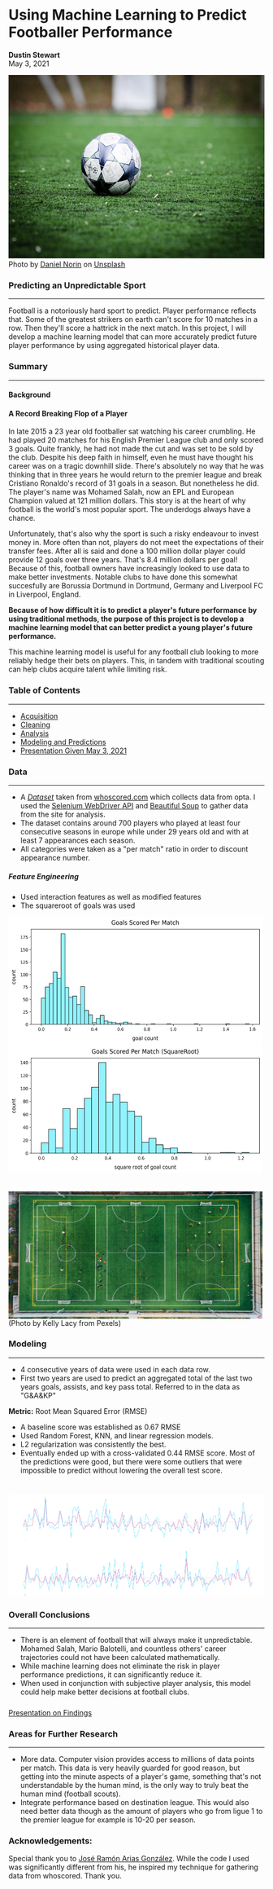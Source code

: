 # Using Machine Learning to Predict Footballer Performance
**Dustin Stewart**   
May 3, 2021

<img src="images/ball.jpg" width="550" height="360" />
Photo by <a href="https://unsplash.com/@danielnorin?utm_source=unsplash&utm_medium=referral&utm_content=creditCopyText">Daniel Norin</a> on <a href="https://unsplash.com/s/photos/football?utm_source=unsplash&utm_medium=referral&utm_content=creditCopyText">Unsplash</a>
  

### Predicting an Unpredictable Sport
---
Football is a notoriously hard sport to predict. Player performance reflects that. Some of the greatest strikers on earth can't score for 10 matches in a row. Then they'll score a hattrick in the next match. In this project, I will develop a machine learning model that can more accurately predict future player performance by using aggregated historical player data. 

### Summary
---
#### Background
#### A Record Breaking Flop of a Player
In late 2015 a 23 year old footballer sat watching his career crumbling. He had played 20 matches for his English Premier League club and only scored 3 goals. Quite frankly, he had not made the cut and was set to be sold by the club. Despite his deep faith in himself, even he must have thought his career was on a tragic downhill slide. There's absolutely no way that he was thinking that in three years he would return to the premier league and break Cristiano Ronaldo's record of 31 goals in a season. But nonetheless he did. The player's name was Mohamed Salah, now an EPL and European Champion valued at 121 million dollars. This story is at the heart of why football is the world's most popular sport. The underdogs always have a chance. 

Unfortunately, that's also why the sport is such a risky endeavour to invest money in. More often than not, players do not meet the expectations of their transfer fees. After all is said and done a 100 million dollar player could provide 12 goals over three years. That's 8.4 million dollars per goal! Because of this, football owners have increasingly looked to use data to make better investments. Notable clubs to have done this somewhat succesfully are Borussia Dortmund in Dortmund, Germany and Liverpool FC in Liverpool, England. 

**Because of how difficult it is to predict a player's future performance by using traditional methods, the purpose of this project is to develop a machine learning model that can better predict a young player's future performance.** 

This machine learning model is useful for any football club looking to more reliably hedge their bets on players. This, in tandem with traditional scouting can help clubs acquire talent while limiting risk. 

### Table of Contents
---
- [Acquisition](code/01_Data_Acquisition.ipynb)
- [Cleaning](code/02_Data_Cleaning.ipynb)
- [Analysis](code/03_Data_Analysis.ipynb)
- [Modeling and Predictions](code/04_Modeling.ipynb) 
- [Presentation Given May 3, 2021](https://docs.google.com/presentation/d/1Lz9qD276Hrsx5jv89bRAUBYB4ozsAU9BgibDaD4cFrU/edit?usp=sharing) 



### Data
---

- A [*Dataset*](https://www.kaggle.com/prasadvpatil/mrl-dataset) taken from [whoscored.com](https://www.whoscored.com/) which collects data from opta. I used the [Selenium WebDriver API](https://selenium-python.readthedocs.io/) and [Beautiful Soup](https://www.crummy.com/software/BeautifulSoup/bs4/doc/) to gather data from the site for analysis. 
- The dataset contains around 700 players who played at least four consecutive seasons in europe while under 29 years old and with at least 7 appearances each season.
- All categories were taken as a "per match" ratio in order to discount appearance number.
##### Feature Engineering
* Used interaction features as well as modified features
* The squareroot of goals was used  

<img src="images/aggregated_goals.png" width="500" height="250" />
<img src="images/square_root_aggregated_goals.png" width="500" height="250" />

###### 

<img src="images/fields.jpg" width="500" height="250" align = "center" />  
(Photo by Kelly Lacy from Pexels)  

### Modeling
---
* 4 consecutive years of data were used in each data row.
* First two years are used to predict an aggregated total of the last two years goals, assists, and key pass total. Referred to in the data as "G&A&KP" 
  
**Metric:** Root Mean Squared Error (RMSE)
* A baseline score was established as 0.67 RMSE
* Used Random Forest, KNN, and linear regression models.
* L2 regularization was consistently the best.
* Eventually ended up with a cross-validated 0.44 RMSE score. Most of the predictions were good, but there were some outliers that were impossible to predict without lowering the overall test score. 
# 
<img src="images/predictions.png" width="1100" height="200" />


### Overall Conclusions
---
* There is an element of football that will always make it unpredictable. Mohamed Salah, Mario Balotelli, and countless others' career trajectories could not have been calculated mathematically.
* While machine learning does not eliminate the risk in player performance predictions, it can significantly reduce it. 
* When used in conjunction with subjective player analysis, this model could help make better decisions at football clubs.
##### 
[Presentation on Findings](https://docs.google.com/presentation/d/1Lz9qD276Hrsx5jv89bRAUBYB4ozsAU9BgibDaD4cFrU/edit?usp=sharing)

### Areas for Further Research
---
* More data. Computer vision provides access to millions of data points per match. This data is very heavily guarded for good reason, but getting into the minute aspects of a player's game, something that's not understandable by the human mind, is the only way to truly beat the human mind (football scouts). 
* Integrate performance based on destination league. This would also need better data though as the amount of players who go from ligue 1 to the premier league for example is 10-20 per season.  

### Acknowledgements:

Special thank you to [José Ramón Arias González](https://github.com/joseramon-arias/scraper-whoscored). While the code I used was significantly different from his, he inspired my technique for gathering data from whoscored. Thank you. 

